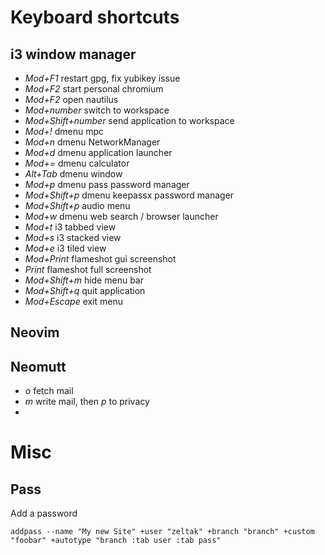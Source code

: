 # Keyboard shortcuts

## i3 window manager

- _Mod+F1_ restart gpg, fix yubikey issue
- _Mod+F2_ start personal chromium
- _Mod+F2_ open nautilus
- _Mod+number_ switch to workspace
- _Mod+Shift+number_ send application to workspace
- _Mod+!_ dmenu mpc
- _Mod+n_ dmenu NetworkManager
- _Mod+d_ dmenu application launcher
- _Mod+=_ dmenu calculator
- _Alt+Tab_ dmenu window
- _Mod+p_ dmenu pass password manager
- _Mod+Shift+p_ dmenu keepassx password manager
- _Mod+Shift+p_ audio menu
- _Mod+w_ dmenu web search / browser launcher
- _Mod+t_ i3 tabbed view
- _Mod+s_ i3 stacked view
- _Mod+e_ i3 tiled view
- _Mod+Print_ flameshot gui screenshot
- _Print_ flameshot full screenshot
- _Mod+Shift+m_ hide menu bar
- _Mod+Shift+q_ quit application
- _Mod+Escape_ exit menu

## Neovim

## Neomutt

- _o_ fetch mail
- _m_ write mail, then _p_ to privacy
-

# Misc

## Pass

Add a password

`addpass --name "My new Site" +user "zeltak" +branch "branch" +custom "foobar" +autotype "branch :tab user :tab pass"`
